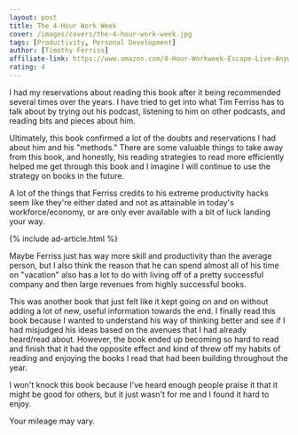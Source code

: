 ```yaml
---
layout: post
title: The 4-Hour Work Week
cover: /images/covers/the-4-hour-work-week.jpg
tags: [Productivity, Personal Development]
author: [Timothy Ferriss]
affiliate-link: https://www.amazon.com/4-Hour-Workweek-Escape-Live-Anywhere/dp/0307465357
rating: 4
---
```


I had my reservations about reading this book after it being recommended several times over the years. I have tried to get into what Tim Ferriss has to talk about by trying out his podcast, listening to him on other podcasts, and reading bits and pieces about him.

Ultimately, this book confirmed a lot of the doubts and reservations I had about him and his "methods." There are some valuable things to take away from this book, and honestly, his reading strategies to read more efficiently helped me get through this book and I imagine I will continue to use the strategy on books in the future.

A lot of the things that Ferriss credits to his extreme productivity hacks seem like they're either dated and not as attainable in today's workforce/economy, or are only ever available with a bit of luck landing your way.

{% include ad-article.html %}

Maybe Ferriss just has way more skill and productivity than the average person, but I also think the reason that he can spend almost all of his time on "vacation" also has a lot to do with living off of a pretty successful company and then large revenues from highly successful books.

This was another book that just felt like it kept going on and on without adding a lot of new, useful information towards the end. I finally read this book because I wanted to understand his way of thinking better and see if I had misjudged his ideas based on the avenues that I had already heard/read about. However, the book ended up becoming so hard to read and finish that it had the opposite effect and kind of threw off my habits of reading and enjoying the books I read that had been building throughout the year.

I won't knock this book because I've heard enough people praise it that it might be good for others, but it just wasn't for me and I found it hard to enjoy.

Your mileage may vary.